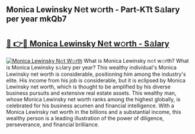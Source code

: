 ## Monica Lewinsky N𝚎t w𝚘rth - Part-KTt S𝚊lary per year mkQb7

# <h2><a href="http://gc2nylm.nevu.top/?p=Monica+Lewinsky">🔗 👉🔴 Monica Lewinsky N𝚎t w𝚘rth - S𝚊lary</a></h2>

[![Monica Lewinsky N𝚎t W𝚘rth](https://i.imgur.com/Oavwk0R.jpeg)](http://gc2nylm.nevu.top/?p=Monica+Lewinsky)
What is Monica Lewinsky n𝚎t w𝚘rth? What is Monica Lewinsky s𝚊lary per year?
This wealthy individual's Monica Lewinsky net worth is considerable, positioning him among the industry's elite. His income from his job is considerable, but it is eclipsed by Monica Lewinsky net worth, which is thought to be amplified by his diverse business pursuits and extensive real estate assets. This wealthy man, whose Monica Lewinsky net worth ranks among the highest globally, is celebrated for his business acumen and financial intelligence. With a Monica Lewinsky net worth in the billions and a substantial income, this wealthy person is a leading illustration of the power of diligence, perseverance, and financial brilliance.
